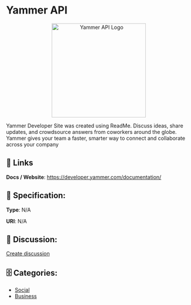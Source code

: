 # Yammer API
<p align="center">
    <img width="256" src="https://raw.githubusercontent.com/apis-list/apis-list/main/apis/yammer-api/logo_256x256.png" alt="Yammer API Logo"/>
</p>

Yammer Developer Site was created using ReadMe. Discuss ideas, share updates, and crowdsource answers from coworkers around the globe. Yammer gives your team a faster, smarter way to connect and collaborate across your company

##  🔗 Links
**Docs / Website**: https://developer.yammer.com/documentation/

## 🧬 Specification:
**Type**: N/A

**URI**: N/A

## 💬 Discussion:
[Create discussion](https://github.com/apis-list/apis-list/discussions/new)

## 🗄️ Categories:
- [Social](https://github.com/apis-list/apis-list#social)
- [Business](https://github.com/apis-list/apis-list#business)



